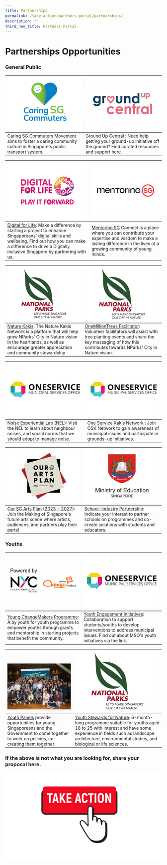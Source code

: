 ```yaml
---
title: Partnerships
permalink: /take-action/partners-portal/partnerships/
description: ""
third_nav_title: Partners Portal
---
```

# Partnerships Opportunities

### General Public

| ![](/images/Opportunities/caringsg-logo_422x304.jpg) |![](/images/Opportunities/groundup-central-logo--v2.jpg) |
| -------- | -------- |
| [Caring SG Commuters Movement](https://www.caringcommuters.gov.sg) aims to foster a caring community culture in Singapore's public transport system.    | [Ground Up Central ](https://groundupcentral.sg): Need help getting your ground-up initiative off the ground? Find curated resources and support here.


|  ![](/images/Opportunities/dfl-play-it-forward-logo-v2.jpg) | ![](/images/Opportunities/mentoring-sg_422x304.jpg) |
| --- | - | 
| [Digital for Life](https://www.digitalforlife.gov.sg): Make a difference by starting a project to enhance Singaporeans' digital skills and wellbeing. Find out how you can make a difference to drive a Digitally inclusive Singapore by partnering with us.  | [Mentoring.SG](https://www.mentoringsg.com) Connect is a place where you can contribute your expertise and wisdom to make a lasting difference in the lives of a growing community of young minds. | 

|  ![](/images/Opportunities/nparks-logo_422x304.jpg) |![](/images/Opportunities/nparks-logo_422x304.jpg) |
| --- | - | 
|[Nature  Kakis](https://go.gov.sg/naturekakisenquiry): The Nature Kakis Network is a platform that will help grow NParks' City in Nature vision in the heartlands, as well as encourage greater appreciation and community stewardship. |  [OneMillionTrees Facilitator](https://go.gov.sg/omtvolfacil): Volunteer facilitators will assist with tree planting events and share the key messaging of how this contributes towards NParks' City in Nature vision.   | 


|![](/images/Opportunities/mso-logo_422x304.jpg) |  ![](/images/Opportunities/mso-logo_422x304.jpg)|
| --- | - | 
| [Noise Experiential Lab (NEL)](https://go.gov.sg/noiselab): Visit the NEL to learn about neighbour noises, and social norms that we should adopt to manage noise.| [One Service Kakis Network ](https://go.gov.sg/oskgettoknowyou): Join OSK Network to gain awareness of municipal issues and participate in grounds-up initiatives. | 

| ![](/images/Opportunities/our-arts-plan-2023-2027_422x304.jpg)| ![](/images/Opportunities/moe-logo_422x304.jpg)|
| --- | - | 
| [Our SG Arts Plan (2023 - 2027)](https://www.nac.gov.sg/about-us/oursgartsplan/join-the-making): Join the Making of Singapore's future arts scene where artists, audiences, and partners play their parts! | [School-Industry Partnership](https://go.gov.sg/partnerwithschools): Indicate your interest to partner schools on programmes and co-create solutions with students and educators.  | 


### Youths

|  ![](/images/Opportunities/nyc-ycm-logo-(422x304).jpg)|  ![](/images/Opportunities/mso-logo_422x304.jpg)|
| -------- | -------- | 
| [Young ChangeMakers Programme](https://www.nyc.gov.sg/programmes-grants/young-changemakers):  A by youth for youth programme to empower youths through grants and mentorship in starting projects that benefit the community.| [Youth Engagement Initiatives](https://go.gov.sg/youth-programmes): Collaboration to support students/youths to develop interventions to address municipal issues. Find out about MSO's youth initiatives via the link.| 

| <br> <br> ![](/images/Opportunities/youth-panels_422x304.jpg) |![](/images/Opportunities/nparks-logo_422x304.jpg)|
| -------- | -------- | 
|[Youth Panels](https://www.nyc.gov.sg/youthpanels) provide opportunities for young Singaporeans and the Government to come together to work on policies, co-creating them together.  |  [Youth Stewards for Nature](https://go.gov.sg/ysn/): 6-month-long programme suitable for youths aged 18 to 25 with interest and have some experience in fields such as landscape architecture, environmental studies, and biological or life sciences. | 


### If the above is not what you are looking for, share your proposal here.

[![](/images/take%20action.png)](https://go.gov.sg/takeactiontoday)